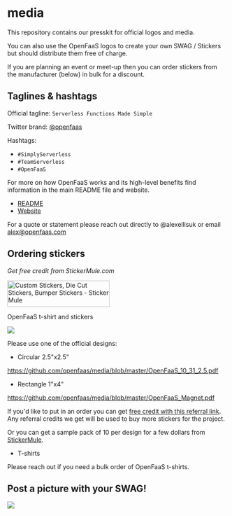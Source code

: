 # media

This repository contains our presskit for official logos and media.

You can also use the OpenFaaS logos to create your own SWAG / Stickers but should distribute them free of charge.

If you are planning an event or meet-up then you can order stickers from the manufacturer (below) in bulk for a discount.

## Taglines & hashtags

Official tagline: `Serverless Functions Made Simple`

Twitter brand: [@openfaas](https://twitter.com/openfaas)

Hashtags:

* `#SimplyServerless`
* `#TeamServerless`
* `#OpenFaaS`

For more on how OpenFaaS works and its high-level benefits find information in the main README file and website.

* [README](https://github.com/openfaas/faas)
* [Website](https://www.openfaas.com)

For a quote or statement please reach out directly to @alexellisuk or email alex@openfaas.com

## Ordering stickers

*Get free credit from StickerMule.com*

<a href="https://www.stickermule.com/uk/unlock?ref_id=5304980701">
  <img alt="Custom Stickers, Die Cut Stickers, Bumper Stickers - Sticker Mule" border="0" height="60" src="https://d3g919u5f14ld1.cloudfront.net/assets/images/stores/sticker_mule/banners/small-90e5f24277.jpg" width="234" />
</a>

OpenFaaS t-shirt and stickers

![](https://pbs.twimg.com/media/DJdsYn5UQAAB4Rm.jpg)

Please use one of the official designs:

* Circular 2.5"x2.5"

https://github.com/openfaas/media/blob/master/OpenFaaS_10_31_2.5.pdf

* Rectangle 1"x4"

https://github.com/openfaas/media/blob/master/OpenFaaS_Magnet.pdf

If you'd like to put in an order you can get [free credit with this referral link](https://www.stickermule.com/uk/unlock?ref_id=5304980701). Any referral credits we get will be used to buy more stickers for the project.

Or you can get a sample pack of 10 per design for a few dollars from [StickerMule](https://www.stickermule.com/samples/stickers).

* T-shirts

Please reach out if you need a bulk order of OpenFaaS t-shirts.

## Post a picture with your SWAG!

![](https://pbs.twimg.com/media/DJaLlkJXgAEN-af.jpg)
